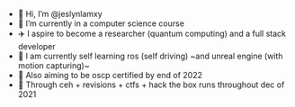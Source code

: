 - 👋 Hi, I’m @jeslynlamxy
- 🌱 I’m currently in a computer science course
- ✈️ I aspire to become a researcher (quantum computing) and a full stack developer
- 🚧 I am currently self learning ros (self driving) ~and unreal engine (with motion capturing)~
- 🚧 Also aiming to be oscp certified by end of 2022
- 🚧 Through ceh + revisions + ctfs + hack the box runs throughout dec of 2021
